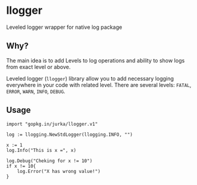 # llogger
Leveled logger wrapper for native log package

## Why?

The main idea is to add Levels to log operations and ability to show logs from exact level or above.

Leveled logger (`llogger`) library allow you to add necessary logging everywhere in your code with related level. There are several levels: `FATAL`, `ERROR`, `WARN`, `INFO`, `DEBUG`.


## Usage

```
import "gopkg.in/jurka/llogger.v1"

log := llogging.NewStdLogger(llogging.INFO, "")

x := 1
log.Info("This is x =", x)

log.Debug("Cheking for x != 10")
if x != 10{
	log.Error("X has wrong value!")
}

```
